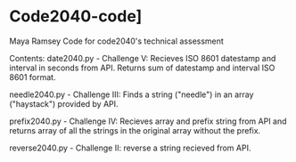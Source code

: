 # Code2040-code]
Maya Ramsey
Code for code2040's technical assessment

Contents:
date2040.py - Challenge V: Recieves ISO 8601 datestamp and interval in seconds from API. Returns sum of datestamp and interval ISO 8601 format.

needle2040.py - Challenge III: Finds a string ("needle") in an array ("haystack") provided by API.

prefix2040.py - Challenge IV: Recieves array and prefix string from API and returns array of all the strings in the original array without the prefix.

reverse2040.py - Challenge II: reverse a string recieved from API.
